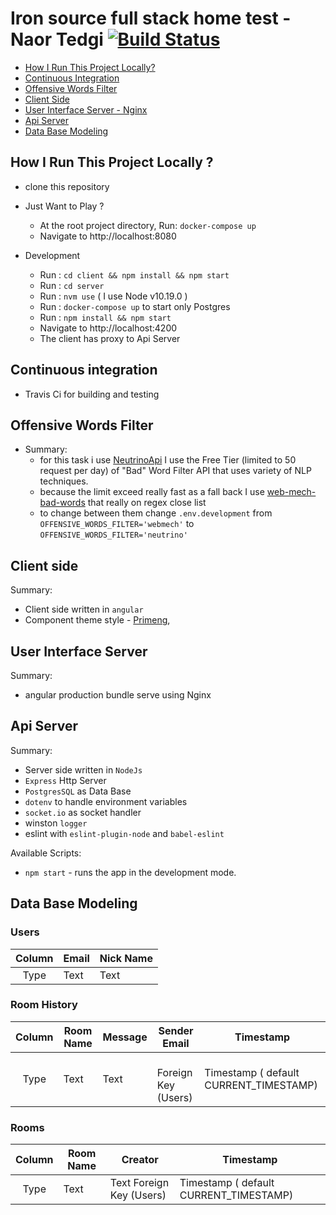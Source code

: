 # Iron source full stack home test  - Naor Tedgi  [![Build Status](https://travis-ci.com/ntedgi/Iron-source-full-stack-home-test.svg?token=j5MfTq7AAx3aACrwaz2v&branch=main)](https://travis-ci.com/ntedgi/Iron-source-full-stack-home-test)

- [How I Run This Project Locally?](#how-i-run-this-project-locally-)
- [Continuous Integration](#continuous-integration)
- [Offensive Words Filter]()
- [Client Side](#client-side)
- [User Interface Server - Nginx](#user-interface-server)
- [Api Server ](#api-server)
- [Data Base Modeling](#data-base-modeling)



## How I Run This Project Locally ?

- clone this repository

- Just Want to Play ?
    - At the root project directory, Run: `docker-compose up`
    - Navigate to http://localhost:8080
- Development
    - Run : `cd client && npm install && npm start`
    - Run : `cd server`
    - Run : `nvm use` ( I use Node v10.19.0 )
    - Run : `docker-compose up` to start only Postgres 
    - Run : `npm install && npm start`
    - Navigate to http://localhost:4200
    - The client has proxy to Api Server  


## Continuous integration
- Travis Ci for building and testing


## Offensive Words Filter
- Summary:
  - for this task i use [NeutrinoApi](https://www.neutrinoapi.com/api/bad-word-filter/)
    I use the Free Tier (limited to 50 request per day) of "Bad" Word Filter API  that uses variety of NLP techniques. 
  - because the limit exceed really fast as a fall back I use [web-mech-bad-words](https://github.com/web-mech/badwords) that really on regex close list 
  - to change between them change `.env.development` from
`OFFENSIVE_WORDS_FILTER='webmech'` to
`OFFENSIVE_WORDS_FILTER='neutrino'` 
 




## Client side

Summary:

- Client side written in `angular`
- Component theme style - [Primeng](https://www.primefaces.org/primeng/),

## User Interface Server

Summary:
- angular production bundle serve using Nginx

## Api Server
Summary:

- Server side written in `NodeJs`
- `Express` Http Server
- `PostgresSQL` as Data Base
- `dotenv` to handle environment variables
- `socket.io` as socket handler
- winston `logger`
- eslint with `eslint-plugin-node` and `babel-eslint` 

Available Scripts:
- `npm start` - runs the app in the development mode.

## Data Base Modeling

### Users

| Column | Email                      |Nick Name| 
| :----: | ----------------------------- | --------- | 
|  Type  | Text   |Text  | 

### Room History

| Column | Room Name             | Message | Sender Email       |Timestamp|
| :----: | --------------------- | ----------- | ---------- |---------- |
|  Type  | Text  | Text        |   Foreign Key (Users)|Timestamp ( default CURRENT_TIMESTAMP)

### Rooms

| Column | Room Name |Creator| Timestamp|
| :----: | ----------| --------- |--------- | 
|  Type  | Text   |Text   Foreign Key (Users)|Timestamp ( default CURRENT_TIMESTAMP)


